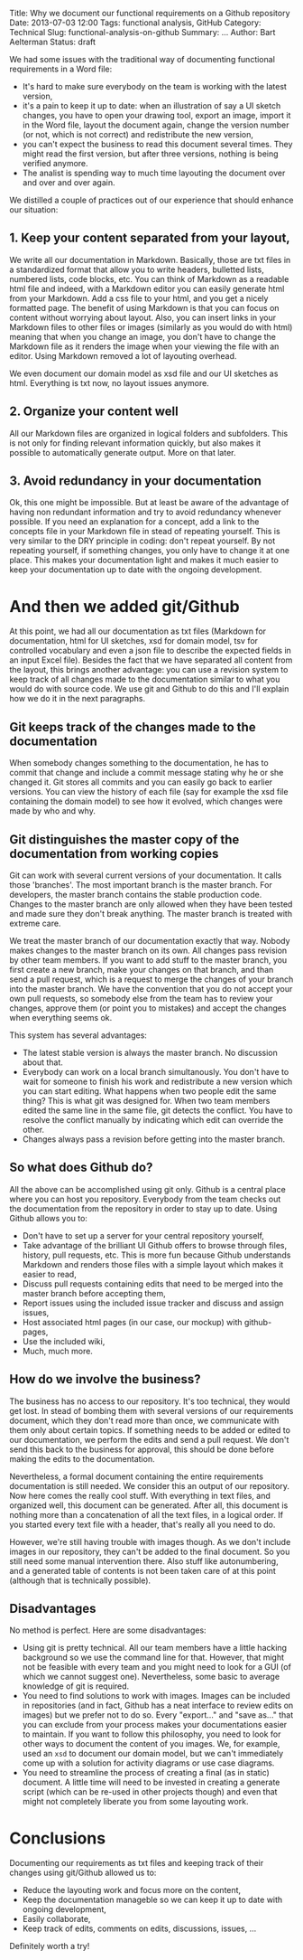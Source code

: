 Title: Why we document our functional requirements on a Github repository
Date: 2013-07-03 12:00
Tags: functional analysis, GitHub
Category: Technical
Slug: functional-analysis-on-github
Summary: …
Author: Bart Aelterman
Status: draft

We had some issues with the traditional way of documenting functional requirements in a Word file:

- It's hard to make sure everybody on the team is working with the latest version,
- it's a pain to keep it up to date: when an illustration of say a UI sketch changes, you have to open your drawing tool, export an image, import it in the Word file, layout the document again, change the version number (or not, which is not correct) and redistribute the new version,
- you can't expect the business to read this document several times. They might read the first version, but after three versions, nothing is being verified anymore.
- The analist is spending way to much time layouting the document over and over and over again.

We distilled a couple of practices out of our experience that should enhance our situation:

## 1. Keep your content separated from your layout,

We write all our documentation in Markdown. Basically, those are txt files in a standardized format that allow you to write headers, bulletted lists, numbered lists, code blocks, etc. You can think of Markdown as a readable html file and indeed, with a Markdown editor you can easily generate html from your Markdown. Add a css file to your html, and you get a nicely formatted page. The benefit of using Markdown is that you can focus on content without worrying about layout. Also, you can insert links in your Markdown files to other files or images (similarly as you would do with html) meaning that when you change an image, you don't have to change the Markdown file as it renders the image when your viewing the file with an editor. Using Markdown removed a lot of layouting overhead.

We even document our domain model as xsd file and our UI sketches as html. Everything is txt now, no layout issues anymore.

## 2. Organize your content well

All our Markdown files are organized in logical folders and subfolders. This is not only for finding relevant information quickly, but also makes it possible to automatically generate output. More on that later.

## 3. Avoid redundancy in your documentation

Ok, this one might be impossible. But at least be aware of the advantage of having non redundant information and try to avoid redundancy whenever possible. If you need an explanation for a concept, add a link to the concepts file in your Markdown file in stead of repeating yourself. This is very similar to the DRY principle in coding: don't repeat yourself. By not repeating yourself, if something changes, you only have to change it at one place. This makes your documentation light and makes it much easier to keep your documentation up to date with the ongoing development.

# And then we added git/Github

At this point, we had all our documentation as txt files (Markdown for documentation, html for UI sketches, xsd for domain model, tsv for controlled vocabulary and even a json file to describe the expected fields in an input Excel file). Besides the fact that we have separated all content from the layout, this brings another advantage: you can use a revision system to keep track of all changes made to the documentation similar to what you would do with source code. We use git and Github to do this and I'll explain how we do it in the next paragraphs.

## Git keeps track of the changes made to the documentation

When somebody changes something to the documentation, he has to commit that change and include a commit message stating why he or she changed it. Git stores all commits and you can easily go back to earlier versions. You can view the history of each file (say for example the xsd file containing the domain model) to see how it evolved, which changes were made by who and why.

## Git distinguishes the master copy of the documentation from working copies

Git can work with several current versions of your documentation. It calls those 'branches'. The most important branch is the master branch. For developers, the master branch contains the stable production code. Changes to the master branch are only allowed when they have been tested and made sure they don't break anything. The master branch is treated with extreme care.

We treat the master branch of our documentation exactly that way. Nobody makes changes to the master branch on its own. All changes pass revision by other team members. If you want to add stuff to the master branch, you first create a new branch, make your changes on that branch, and than send a pull request, which is a request to merge the changes of your branch into the master branch. We have the convention that you do not accept your own pull requests, so somebody else from the team has to review your changes, approve them (or point you to mistakes) and accept the changes when everything seems ok.

This system has several advantages:

- The latest stable version is always the master branch. No discussion about that.
- Everybody can work on a local branch simultanously. You don't have to wait for someone to finish his work and redistribute a new version which you can start editing. What happens when two people edit the same thing? This is what git was designed for. When two team members edited the same line in the same file, git detects the conflict. You have to resolve the conflict manually by indicating which edit can override the other.
- Changes always pass a revision before getting into the master branch.

## So what does Github do?

All the above can be accomplished using git only. Github is a central place where you can host you repository.  Everybody from the team checks out the documentation from the repository in order to stay up to date. Using Github allows you to:

- Don't have to set up a server for your central repository yourself,
- Take advantage of the brilliant UI Github offers to browse through files, history, pull requests, etc. This is more fun because Github understands Markdown and renders those files with a simple layout which makes it easier to read,
- Discuss pull requests containing edits that need to be merged into the master branch before accepting them,
- Report issues using the included issue tracker and discuss and assign issues,
- Host associated html pages (in our case, our mockup) with github-pages,
- Use the included wiki,
- Much, much more.

## How do we involve the business? 

The business has no access to our repository. It's too technical, they would get lost. In stead of bombing them with several versions of our requirements document, which they don't read more than once, we communicate with them only about certain topics. If something needs to be added or edited to our documentation, we perform the edits and send a pull request. We don't send this back to the business for approval, this should be done before making the edits to the documentation.

Nevertheless, a formal document containing the entire requirements documentation is still needed. We consider this an output of our repository. Now here comes the really cool stuff. With everything in text files, and organized well, this document can be generated. After all, this document is nothing more than a concatenation of all the text files, in a logical order. If you started every text file with a header, that's really all you need to do.

However, we're still having trouble with images though. As we don't include images in our repository, they can't be added to the final document. So you still need some manual intervention there. Also stuff like autonumbering, and a generated table of contents is not been taken care of at this point (although that is technically possible).

## Disadvantages

No method is perfect. Here are some disadvantages:

- Using git is pretty technical. All our team members have a little hacking background so we use the command line for that. However, that might not be feasible with every team and you might need to look for a GUI (of which we cannot suggest one). Nevertheless, some basic to average knowledge of git is required.
- You need to find solutions to work with images. Images can be included in repositories (and in fact, Github has a neat interface to review edits on images) but we prefer not to do so. Every "export..." and "save as..." that you can exclude from your process makes your documentations easier to maintain. If you want to follow this philosophy, you need to look for other ways to document the content of you images. We, for example, used an `xsd` to document our domain model, but we can't immediately come up with a solution for activity diagrams or use case diagrams.
- You need to streamline the process of creating a final (as in static) document. A little time will need to be invested in creating a generate script (which can be re-used in other projects though) and even that might not completely liberate you from some layouting work.

# Conclusions

Documenting our requirements as txt files and keeping track of their changes using git/Github allowed us to:

- Reduce the layouting work and focus more on the content,
- Keep the documentation manageble so we can keep it up to date with ongoing development,
- Easily collaborate,
- Keep track of edits, comments on edits, discussions, issues, ...

Definitely worth a try!